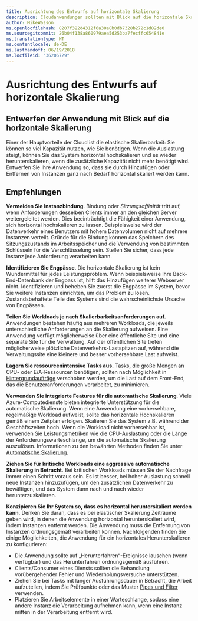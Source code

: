 ```yaml
---
title: Ausrichtung des Entwurfs auf horizontale Skalierung
description: Cloudanwendungen sollten mit Blick auf die horizontale Skalierung entworfen werden.
author: MikeWasson
ms.openlocfilehash: 8207f322d4312f6a30a8b0db7328b272c1d82de0
ms.sourcegitcommit: 26b04f138a860979aea5d253ba7fecffc654841e
ms.translationtype: HT
ms.contentlocale: de-DE
ms.lasthandoff: 06/19/2018
ms.locfileid: "36206729"
---
```

# <a name="design-to-scale-out"></a>Ausrichtung des Entwurfs auf horizontale Skalierung

## <a name="design-your-application-so-that-it-can-scale-horizontally"></a>Entwerfen der Anwendung mit Blick auf die horizontale Skalierung

Einer der Hauptvorteile der Cloud ist die elastische Skalierbarkeit: Sie können so viel Kapazität nutzen, wie Sie benötigen. Wenn die Auslastung steigt, können Sie das System horizontal hochskalieren und es wieder herunterskalieren, wenn die zusätzliche Kapazität nicht mehr benötigt wird. Entwerfen Sie Ihre Anwendung so, dass sie durch Hinzufügen oder Entfernen von Instanzen ganz nach Bedarf horizontal skaliert werden kann.

## <a name="recommendations"></a>Empfehlungen

**Vermeiden Sie Instanzbindung**. Bindung oder *Sitzungsaffinität* tritt auf, wenn Anforderungen desselben Clients immer an den gleichen Server weitergeleitet werden. Dies beeinträchtigt die Fähigkeit einer Anwendung, sich horizontal hochskalieren zu lassen. Beispielsweise wird der Datenverkehr eines Benutzers mit hohem Datenvolumen nicht auf mehrere Instanzen verteilt. Gründe für die Bindung können das Speichern des Sitzungszustands im Arbeitsspeicher und die Verwendung von bestimmten Schlüsseln für die Verschlüsselung sein. Stellen Sie sicher, dass jede Instanz jede Anforderung verarbeiten kann. 

**Identifizieren Sie Engpässe**. Die horizontale Skalierung ist kein Wundermittel für jedes Leistungsproblem. Wenn beispielsweise Ihre Back-End-Datenbank der Engpass ist, hilft das Hinzufügen weiterer Webserver nicht. Identifizieren und beheben Sie zuerst die Engpässe im System, bevor Sie weitere Instanzen einrichten, um das Problem zu lösen. Zustandsbehaftete Teile des Systems sind die wahrscheinlichste Ursache von Engpässen. 

**Teilen Sie Workloads je nach Skalierbarkeitsanforderungen auf.**  Anwendungen bestehen häufig aus mehreren Workloads, die jeweils unterschiedliche Anforderungen an die Skalierung aufweisen. Eine Anwendung verfügt möglicherweise über eine öffentliche Site und eine separate Site für die Verwaltung. Auf der öffentlichen Site treten möglicherweise plötzliche Datenverkehrs-Lastspitzen auf, während die Verwaltungssite eine kleinere und besser vorhersehbare Last aufweist. 

**Lagern Sie ressourcenintensive Tasks aus.** Tasks, die große Mengen an CPU- oder E/A-Ressourcen benötigen, sollten nach Möglichkeit in [Hintergrundaufträge][background-jobs] verschoben werden, um die Last auf dem Front-End, das die Benutzeranforderungen verarbeitet, zu minimieren.

**Verwenden Sie integrierte Features für die automatische Skalierung**. Viele Azure-Computedienste bieten integrierte Unterstützung für die automatische Skalierung. Wenn eine Anwendung eine vorhersehbare, regelmäßige Workload aufweist, sollte das horizontale Hochskalieren gemäß einem Zeitplan erfolgen. Skalieren Sie das System z.B. während der Geschäftszeiten hoch. Wenn die Workload nicht vorhersehbar ist, verwenden Sie Leistungsmetriken wie die CPU-Auslastung oder die Länge der Anforderungswarteschlange, um die automatische Skalierung auszulösen. Informationen zu den bewährten Methoden finden Sie unter [Automatische Skalierung][autoscaling].

**Ziehen Sie für kritische Workloads eine aggressive automatische Skalierung in Betracht**. Bei kritischen Workloads müssen Sie der Nachfrage immer einen Schritt voraus sein. Es ist besser, bei hoher Auslastung schnell neue Instanzen hinzuzufügen, um den zusätzlichen Datenverkehr zu bewältigen, und das System dann nach und nach wieder herunterzuskalieren.

**Konzipieren Sie Ihr System so, dass es horizontal herunterskaliert werden kann**.  Denken Sie daran, dass es bei elastischer Skalierung Zeiträume geben wird, in denen die Anwendung horizontal herunterskaliert wird, indem Instanzen entfernt werden. Die Anwendung muss die Entfernung von Instanzen ordnungsgemäß verarbeiten können. Nachfolgenden finden Sie einige Möglichkeiten, die Anwendung für ein horizontales Herunterskalieren zu konfigurieren:

- Die Anwendung sollte auf „Herunterfahren“-Ereignisse lauschen (wenn verfügbar) und das Herunterfahren ordnungsgemäß ausführen. 
- Clients/Consumer eines Diensts sollten die Behandlung vorübergehender Fehler und Wiederholungsversuche unterstützen. 
- Ziehen Sie bei Tasks mit langer Ausführungsdauer in Betracht, die Arbeit aufzuteilen, indem Sie Prüfpunkte oder das Muster [Pipes und Filter][pipes-filters-pattern] verwenden. 
- Platzieren Sie Arbeitselemente in einer Warteschlange, sodass eine andere Instanz die Verarbeitung aufnehmen kann, wenn eine Instanz mitten in der Verarbeitung entfernt wird. 


<!-- links -->

[autoscaling]: ../../best-practices/auto-scaling.md
[background-jobs]: ../../best-practices/background-jobs.md
[pipes-filters-pattern]: ../../patterns/pipes-and-filters.md
